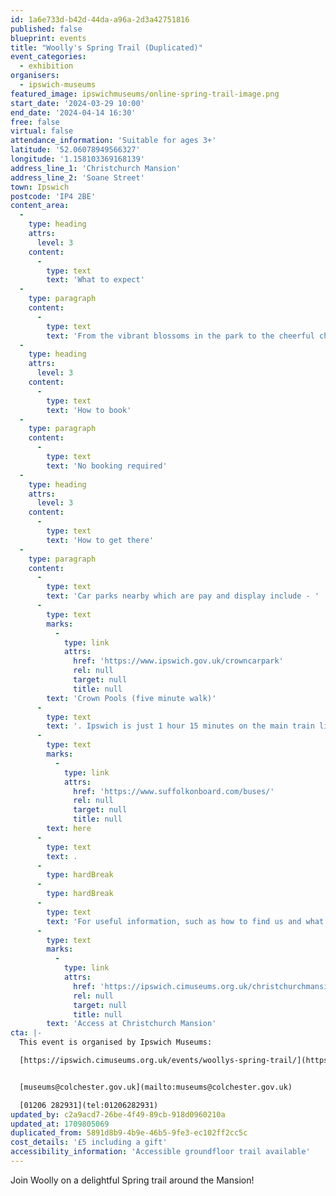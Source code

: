 ```yaml
---
id: 1a6e733d-b42d-44da-a96a-2d3a42751816
published: false
blueprint: events
title: "Woolly's Spring Trail (Duplicated)"
event_categories:
  - exhibition
organisers:
  - ipswich-museums
featured_image: ipswichmuseums/online-spring-trail-image.png
start_date: '2024-03-29 10:00'
end_date: '2024-04-14 16:30'
free: false
virtual: false
attendance_information: 'Suitable for ages 3+'
latitude: '52.06078949566327'
longitude: '1.158103369168139'
address_line_1: 'Christchurch Mansion'
address_line_2: 'Soane Street'
town: Ipswich
postcode: 'IP4 2BE'
content_area:
  -
    type: heading
    attrs:
      level: 3
    content:
      -
        type: text
        text: 'What to expect'
  -
    type: paragraph
    content:
      -
        type: text
        text: 'From the vibrant blossoms in the park to the cheerful chorus of birdsong, there’s a world of wonder awaiting. Keep your eyes peeled for the bustling wildlife, from the industrious bees to the dainty ladybirds amongst the flowers. Be a part of this interactive exploration that brings the freshness of spring to life right in the heart of Ipswich.'
  -
    type: heading
    attrs:
      level: 3
    content:
      -
        type: text
        text: 'How to book'
  -
    type: paragraph
    content:
      -
        type: text
        text: 'No booking required'
  -
    type: heading
    attrs:
      level: 3
    content:
      -
        type: text
        text: 'How to get there'
  -
    type: paragraph
    content:
      -
        type: text
        text: 'Car parks nearby which are pay and display include - '
      -
        type: text
        marks:
          -
            type: link
            attrs:
              href: 'https://www.ipswich.gov.uk/crowncarpark'
              rel: null
              target: null
              title: null
        text: 'Crown Pools (five minute walk)'
      -
        type: text
        text: '. Ipswich is just 1 hour 15 minutes on the main train line from London to Norwich.  Arriving at Ipswich Station the museum is approximately 20 minute walk or short bus ride to the town centre. The museum is a five minute walk from Tower Ramparts bus station in the town centre - see the latest bus timetables '
      -
        type: text
        marks:
          -
            type: link
            attrs:
              href: 'https://www.suffolkonboard.com/buses/'
              rel: null
              target: null
              title: null
        text: here
      -
        type: text
        text: .
      -
        type: hardBreak
      -
        type: hardBreak
      -
        type: text
        text: 'For useful information, such as how to find us and what facilities Christchurch Mansion has, we recommend reading our Access information: '
      -
        type: text
        marks:
          -
            type: link
            attrs:
              href: 'https://ipswich.cimuseums.org.uk/christchurchmansionaccess/'
              rel: null
              target: null
              title: null
        text: 'Access at Christchurch Mansion'
cta: |-
  This event is organised by Ipswich Museums:

  [https://ipswich.cimuseums.org.uk/events/woollys-spring-trail/](https://ipswich.cimuseums.org.uk/events/woollys-spring-trail/) 


  [museums@colchester.gov.uk](mailto:museums@colchester.gov.uk)

  [01206 282931](tel:01206282931)
updated_by: c2a9acd7-26be-4f49-89cb-918d0960210a
updated_at: 1709805069
duplicated_from: 5891d8b9-4b9e-46b5-9fe3-ec102ff2cc5c
cost_details: '£5 including a gift'
accessibility_information: 'Accessible groundfloor trail available'
---
```

Join Woolly on a delightful Spring trail around the Mansion!
